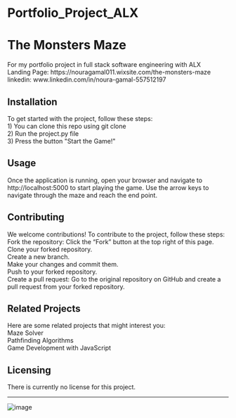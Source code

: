 # Portfolio_Project_ALX
<h1>The Monsters Maze</h1>
For my portfolio project in full stack software engineering with ALX <br>
Landing Page: https://nouragamal011.wixsite.com/the-monsters-maze <br>
linkedin: www.linkedin.com/in/noura-gamal-557512197

<h2>Installation</h2>
To get started with the project, follow these steps: <br>
1) You can clone this repo using git clone<br>
2) Run the project.py file<br>
3) Press the button "Start the Game!"

<h2>Usage</h2>
Once the application is running, open your browser and navigate to http://localhost:5000 to start playing the game. Use the arrow keys to navigate through the maze and reach the end point.

<h2>Contributing</h2>
We welcome contributions! To contribute to the project, follow these steps:<br>
Fork the repository: Click the “Fork” button at the top right of this page.<br>
Clone your forked repository.<br>
Create a new branch.<br>
Make your changes and commit them.<br>
Push to your forked repository.<br>
Create a pull request: Go to the original repository on GitHub and create a pull request from your forked repository.

<h2>Related Projects</h2>
Here are some related projects that might interest you: <br>
Maze Solver<br>
Pathfinding Algorithms<br>
Game Development with JavaScript

<h2>Licensing</h2>
There is currently no license for this project.
<hr>

![image](https://github.com/user-attachments/assets/69c0d56b-3c54-4093-90e3-8bace5c79101)

